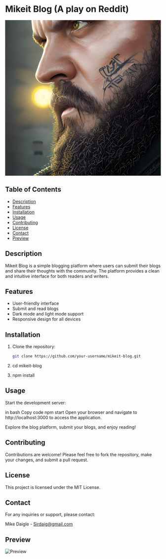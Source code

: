 # Mikeit Blog (A play on Reddit)

![Header Image](./Assets/images/meno.jpg)

## Table of Contents

- [Description](#description)
- [Features](#features)
- [Installation](#installation)
- [Usage](#usage)
- [Contributing](#contributing)
- [License](#license)
- [Contact](#contact)
- [Preview](#Preview)

## Description

Mikeit Blog is a simple blogging platform where users can submit their blogs and share their thoughts with the community. The platform provides a clean and intuitive interface for both readers and writers.

## Features

- User-friendly interface
- Submit and read blogs
- Dark mode and light mode support
- Responsive design for all devices

## Installation

1. Clone the repository:
   ```bash
   git clone https://github.com/your-username/mikeit-blog.git

2. cd mikeit-blog

3. npm install

## Usage

Start the development server:

in bash
Copy code
npm start
Open your browser and navigate to http://localhost:3000 to access the application.

Explore the blog platform, submit your blogs, and enjoy reading!

## Contributing
Contributions are welcome! Please feel free to fork the repository, make your changes, and submit a pull request.

## License
This project is licensed under the MIT License.

## Contact
For any inquiries or support, please contact:

Mike Daigle - Sirdaig@gmail.com


## Preview

![Preview](./Assets/images/Screenshot.png)